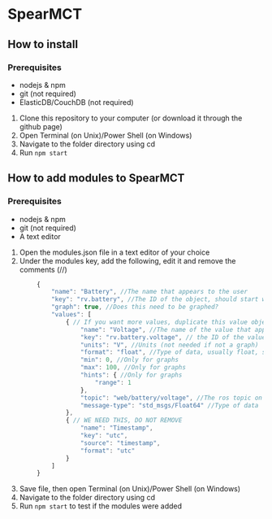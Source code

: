 # SpearMCT

## How to install

### Prerequisites
- nodejs & npm
- git (not required)
- ElasticDB/CouchDB (not required)

1. Clone this repository to your computer (or download it through the github page)
2. Open Terminal (on Unix)/Power Shell (on Windows)
3. Navigate to the folder directory using cd
4. Run `npm start`

## How to add modules to SpearMCT

### Prerequisites
- nodejs & npm
- git (not required)
- A text editor

1. Open the modules.json file in a text editor of your choice
2. Under the modules key, add the following, edit it and remove the comments (//)
```javascript
        {
            "name": "Battery", //The name that appears to the user
            "key": "rv.battery", //The ID of the object, should start with rv.
            "graph": true, //Does this need to be graphed?
            "values": [
                { // If you want more values, duplicate this value object, then change values
                    "name": "Voltage", //The name of the value that appears to the user
                    "key": "rv.battery.voltage", // the ID of the value, should start with the key above
                    "units": "V", //Units (not needed if not a graph)
                    "format": "float", //Type of data, usually float, string, or boolean
                    "min": 0, //Only for graphs
                    "max": 100, //Only for graphs
                    "hints": { //Only for graphs
                        "range": 1
                    },
                    "topic": "web/battery/voltage", //The ros topic on the rover
                    "message-type": "std_msgs/Float64" //Type of data
                },
                { // WE NEED THIS, DO NOT REMOVE
                    "name": "Timestamp",
                    "key": "utc",
                    "source": "timestamp",
                    "format": "utc"
                }
            ]
        }
```
3. Save file, then open Terminal (on Unix)/Power Shell (on Windows)
4. Navigate to the folder directory using cd
5. Run `npm start` to test if the modules were added
